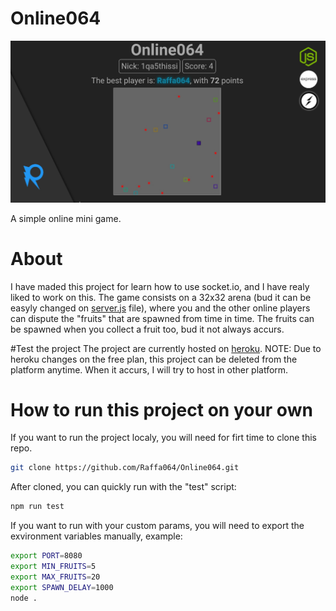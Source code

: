 # Online064
![cover image](assets/readme-cover.jpg)

A simple online mini game.

# About
I have maded this project for learn how to use socket.io, and I have realy liked to work on this.
The game consists on a 32x32 arena (bud it can be easyly changed on [server.js](src/server.js) file), where you and the other online players can dispute the "fruits" that are spawned from time in time. The fruits can be spawned when you collect a fruit too, bud it not always accurs.

#Test the project
The project are currently hosted on [heroku](https://online064.herokuapp.com).
NOTE: Due to heroku changes on the free plan, this project can be deleted from the platform anytime. When it accurs, I will try to host in other platform.

# How to run this project on your own
If you want to run the project localy, you will need for firt time to clone this repo.

```bash
git clone https://github.com/Raffa064/Online064.git
```

After cloned, you can quickly run with the "test" script:

```bash
npm run test
```

If you want to run with your custom params, you will need to export the exvironment variables manually, example:

```bash
export PORT=8080
export MIN_FRUITS=5
export MAX_FRUITS=20
export SPAWN_DELAY=1000
node .
```